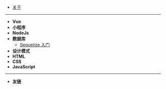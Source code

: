- [关于](README.md)

---

- **Vue**
- **小程序**
- **NodeJs**
- **数据库**
  - [Sequelize 入门](post/DataBase/Sequelize入门.md)
- **设计模式**
- **HTML**
- **CSS**
- **JavaScript**

---

- **友链**
